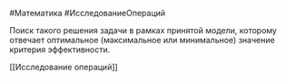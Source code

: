 #Математика #ИсследованиеОпераций 

Поиск такого решения задачи в рамках принятой модели, которому отвечает оптимальное (максимальное или минимальное) значение критерия эффективности.

[[Исследование операций]]
